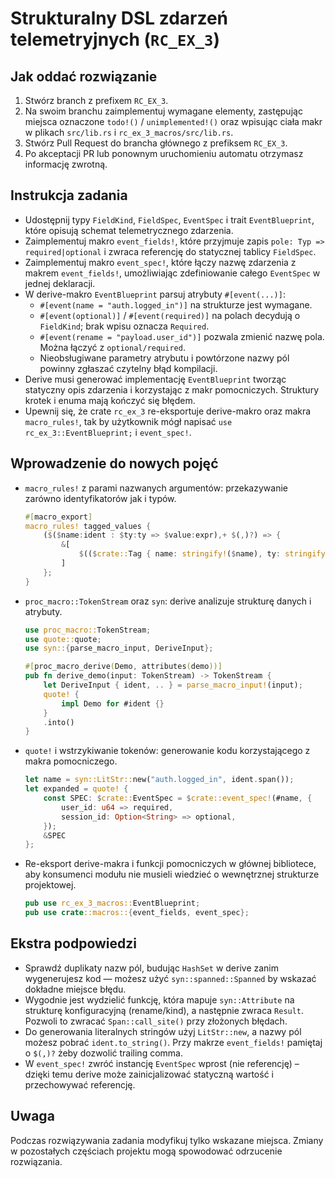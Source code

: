 # Strukturalny DSL zdarzeń telemetryjnych (`RC_EX_3`)

## Jak oddać rozwiązanie
1. Stwórz branch z prefixem `RC_EX_3`.
2. Na swoim branchu zaimplementuj wymagane elementy, zastępując miejsca oznaczone `todo!()` / `unimplemented!()` oraz wpisując ciała makr w plikach `src/lib.rs` i `rc_ex_3_macros/src/lib.rs`.
3. Stwórz Pull Request do brancha głównego z prefiksem `RC_EX_3`.
4. Po akceptacji PR lub ponownym uruchomieniu automatu otrzymasz informację zwrotną.

## Instrukcja zadania
- Udostępnij typy `FieldKind`, `FieldSpec`, `EventSpec` i trait `EventBlueprint`, które opisują schemat telemetrycznego zdarzenia.
- Zaimplementuj makro `event_fields!`, które przyjmuje zapis `pole: Typ => required|optional` i zwraca referencję do statycznej tablicy `FieldSpec`.
- Zaimplementuj makro `event_spec!`, które łączy nazwę zdarzenia z makrem `event_fields!`, umożliwiając zdefiniowanie całego `EventSpec` w jednej deklaracji.
- W derive-makro `EventBlueprint` parsuj atrybuty `#[event(...)]`:
  - `#[event(name = "auth.logged_in")]` na strukturze jest wymagane.
  - `#[event(optional)]` / `#[event(required)]` na polach decydują o `FieldKind`; brak wpisu oznacza `Required`.
  - `#[event(rename = "payload.user_id")]` pozwala zmienić nazwę pola. Można łączyć z `optional/required`.
  - Nieobsługiwane parametry atrybutu i powtórzone nazwy pól powinny zgłaszać czytelny błąd kompilacji.
- Derive musi generować implementację `EventBlueprint` tworząc statyczny opis zdarzenia i korzystając z makr pomocniczych. Struktury krotek i enuma mają kończyć się błędem.
- Upewnij się, że crate `rc_ex_3` re-eksportuje derive-makro oraz makra `macro_rules!`, tak by użytkownik mógł napisać `use rc_ex_3::EventBlueprint;` i `event_spec!`.

## Wprowadzenie do nowych pojęć
- `macro_rules!` z parami nazwanych argumentów: przekazywanie zarówno identyfikatorów jak i typów.

  ```rust
  #[macro_export]
  macro_rules! tagged_values {
      ($($name:ident : $ty:ty => $value:expr),+ $(,)?) => {
          &[
              $(($crate::Tag { name: stringify!($name), ty: stringify!($ty), value: $value })),+
          ]
      };
  }
  ```

- `proc_macro::TokenStream` oraz `syn`: derive analizuje strukturę danych i atrybuty.

  ```rust
  use proc_macro::TokenStream;
  use quote::quote;
  use syn::{parse_macro_input, DeriveInput};

  #[proc_macro_derive(Demo, attributes(demo))]
  pub fn derive_demo(input: TokenStream) -> TokenStream {
      let DeriveInput { ident, .. } = parse_macro_input!(input);
      quote! {
          impl Demo for #ident {}
      }
      .into()
  }
  ```

- `quote!` i wstrzykiwanie tokenów: generowanie kodu korzystającego z makra pomocniczego.

  ```rust
  let name = syn::LitStr::new("auth.logged_in", ident.span());
  let expanded = quote! {
      const SPEC: $crate::EventSpec = $crate::event_spec!(#name, {
          user_id: u64 => required,
          session_id: Option<String> => optional,
      });
      &SPEC
  };
  ```

- Re-eksport derive-makra i funkcji pomocniczych w głównej bibliotece, aby konsumenci modułu nie musieli wiedzieć o wewnętrznej strukturze projektowej.

  ```rust
  pub use rc_ex_3_macros::EventBlueprint;
  pub use crate::macros::{event_fields, event_spec};
  ```

## Ekstra podpowiedzi
- Sprawdź duplikaty nazw pól, budując `HashSet` w derive zanim wygenerujesz kod — możesz użyć `syn::spanned::Spanned` by wskazać dokładne miejsce błędu.
- Wygodnie jest wydzielić funkcję, która mapuje `syn::Attribute` na strukturę konfiguracyjną (rename/kind), a następnie zwraca `Result`. Pozwoli to zwracać `Span::call_site()` przy złożonych błędach.
- Do generowania literalnych stringów użyj `LitStr::new`, a nazwy pól możesz pobrać `ident.to_string()`. Przy makrze `event_fields!` pamiętaj o `$(,)?` żeby dozwolić trailing comma.
- W `event_spec!` zwróć instancję `EventSpec` wprost (nie referencję) – dzięki temu derive może zainicjalizować statyczną wartość i przechowywać referencję.

## Uwaga
Podczas rozwiązywania zadania modyfikuj tylko wskazane miejsca. Zmiany w pozostałych częściach projektu mogą spowodować odrzucenie rozwiązania.
